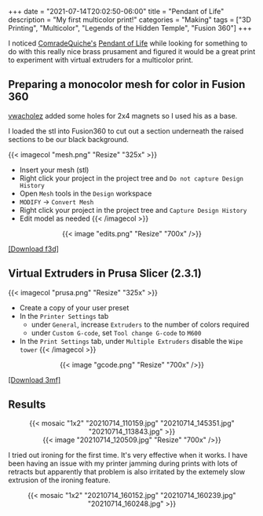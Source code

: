 +++
date = "2021-07-14T20:02:50-06:00"
title = "Pendant of Life"
description = "My first multicolor print!"
categories = "Making"
tags = ["3D Printing", "Multicolor", "Legends of the Hidden Temple", "Fusion 360"]
+++

I noticed [ComradeQuiche's](https://www.thingiverse.com/thing:509669) [Pendant of Life](https://legends.fandom.com/wiki/Pendants_of_Life) while looking for something to do with this really nice brass prusament and figured it would be a great print to experiment with virtual extruders for a multicolor print.

## Preparing a monocolor mesh for color in Fusion 360

[vwacholez](https://www.thingiverse.com/thing:4719744) added some holes for 2x4 magnets so I used his as a base.

I loaded the stl into Fusion360 to cut out a section underneath the raised sections to be our black background.

{{< imagecol "mesh.png" "Resize" "325x" >}}
  - Insert your mesh (stl)
  - Right click your project in the project tree and `Do not capture Design History`
  - Open `Mesh` tools in the `Design` workspace
  - `MODIFY` -> `Convert Mesh`
  - Right click your project in the project tree and `Capture Design History`
  - Edit model as needed
{{< /imagecol >}}

<center>
  {{< image "edits.png" "Resize" "700x" />}}
</center>

[[Download f3d]](pendant.f3d)

## Virtual Extruders in Prusa Slicer (2.3.1)

{{< imagecol "prusa.png" "Resize" "325x" >}}
  - Create a copy of your user preset
  - In the `Printer Settings` tab
      - under `General`, increase `Extruders` to the number of colors required
      - under `Custom G-code`, set `Tool change G-code` to `M600`
  - In the `Print Settings` tab, under `Multiple Extruders` disable the `Wipe tower`
{{< /imagecol >}}

<center>
  {{< image "gcode.png" "Resize" "700x" />}}
</center>

[[Download 3mf]](pendant.3mf)

## Results

<center>
  {{< mosaic "1x2" "20210714_110159.jpg" "20210714_145351.jpg" "20210714_113843.jpg" >}}
</center>

<center>
  {{< image "20210714_120509.jpg" "Resize" "700x" />}}
</center>

I tried out ironing for the first time. It's very effective when it works. I have been having an issue with my printer jamming during prints with lots of retracts but apparently that problem is also irritated by the extemely slow extrusion of the ironing feature.

<center>
  {{< mosaic "1x2" "20210714_160152.jpg" "20210714_160239.jpg" "20210714_160248.jpg" >}}
</center>




